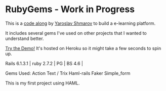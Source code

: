 # RubyGems - Work in Progress

This is a [code along](https://www.udemy.com/course/ruby-on-rails-6-learn-20-gems-build-an-e-learning-platform) by [Yaroslav Shmarov](https://github.com/yshmarov) to build a e-learning platform.

It includes several gems I've used on other projects that I wanted to understand better.

[Try the Demo!](https://laurie-rubygems.herokuapp.com/ ) It's hosted on Heroku so it might take a few seconds to spin up.

Rails 6.1.3.1 | 
ruby 2.7.2 | 
PG | 
BS 4.6 | 

Gems Used:
Action Text / Trix
Haml-rails
Faker
Simple_form

This is my first project using HAML.